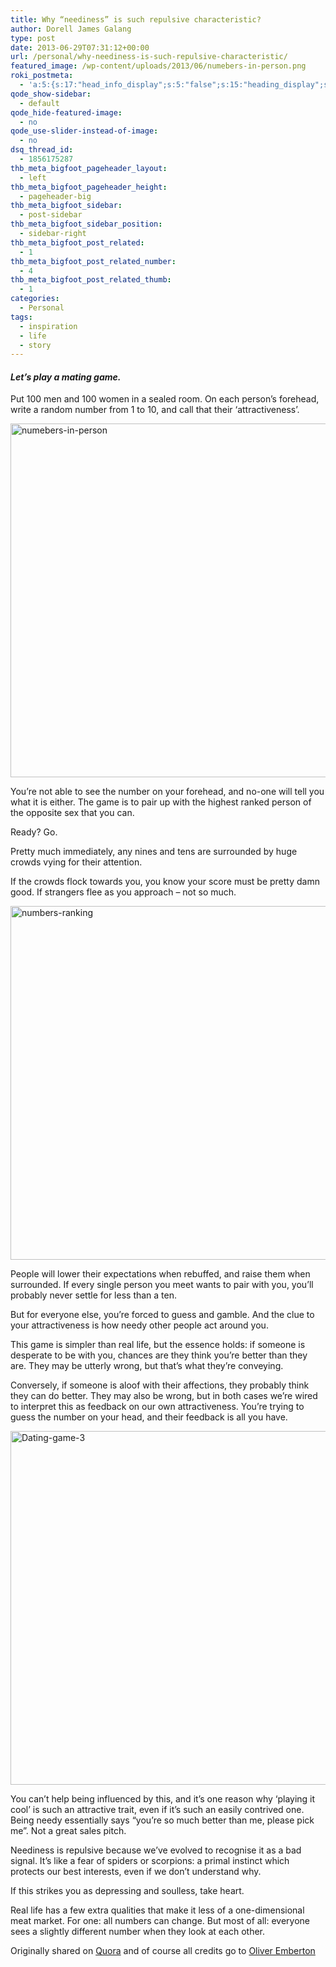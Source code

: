 ```yaml
---
title: Why “neediness” is such repulsive characteristic?
author: Dorell James Galang
type: post
date: 2013-06-29T07:31:12+00:00
url: /personal/why-neediness-is-such-repulsive-characteristic/
featured_image: /wp-content/uploads/2013/06/numebers-in-person.png
roki_postmeta:
  - 'a:5:{s:17:"head_info_display";s:5:"false";s:15:"heading_display";s:4:"true";s:22:"heading_search_display";s:5:"false";s:22:"heading_social_display";s:4:"true";s:10:"subheading";s:0:"";}'
qode_show-sidebar:
  - default
qode_hide-featured-image:
  - no
qode_use-slider-instead-of-image:
  - no
dsq_thread_id:
  - 1856175287
thb_meta_bigfoot_pageheader_layout:
  - left
thb_meta_bigfoot_pageheader_height:
  - pageheader-big
thb_meta_bigfoot_sidebar:
  - post-sidebar
thb_meta_bigfoot_sidebar_position:
  - sidebar-right
thb_meta_bigfoot_post_related:
  - 1
thb_meta_bigfoot_post_related_number:
  - 4
thb_meta_bigfoot_post_related_thumb:
  - 1
categories:
  - Personal
tags:
  - inspiration
  - life
  - story
---
```


#### _Let&#8217;s play a mating game._

Put 100 men and 100 women in a sealed room. On each person&#8217;s forehead, write a random number from 1 to 10, and call that their &#8216;attractiveness&#8217;.

[<img src="https://i1.wp.com/dorellwp.localhost/wp-content/uploads/2013/06/numebers-in-person.png?resize=900%2C566" alt="numebers-in-person" width="900" height="566" class="aligncenter size-full wp-image-1152" srcset="https://i1.wp.com/dorellwp.localhost/wp-content/uploads/2013/06/numebers-in-person.png?w=900 900w, https://i1.wp.com/dorellwp.localhost/wp-content/uploads/2013/06/numebers-in-person.png?resize=300%2C188 300w, https://i1.wp.com/dorellwp.localhost/wp-content/uploads/2013/06/numebers-in-person.png?resize=260%2C163 260w, https://i1.wp.com/dorellwp.localhost/wp-content/uploads/2013/06/numebers-in-person.png?resize=360%2C225 360w, https://i1.wp.com/dorellwp.localhost/wp-content/uploads/2013/06/numebers-in-person.png?resize=560%2C352 560w, https://i1.wp.com/dorellwp.localhost/wp-content/uploads/2013/06/numebers-in-person.png?resize=760%2C477 760w" sizes="(max-width: 900px) 100vw, 900px" data-recalc-dims="1" />][1]

You&#8217;re not able to see the number on your forehead, and no-one will tell you what it is either. The game is to pair up with the highest ranked person of the opposite sex that you can.

Ready? Go.

Pretty much immediately, any nines and tens are surrounded by huge crowds vying for their attention.

If the crowds flock towards you, you know your score must be pretty damn good. If strangers flee as you approach &#8211; not so much.

[<img src="https://i0.wp.com/dorellwp.localhost/wp-content/uploads/2013/06/numbers-ranking.png?resize=900%2C566" alt="numbers-ranking" width="900" height="566" class="aligncenter size-full wp-image-1153" srcset="https://i0.wp.com/dorellwp.localhost/wp-content/uploads/2013/06/numbers-ranking.png?w=900 900w, https://i0.wp.com/dorellwp.localhost/wp-content/uploads/2013/06/numbers-ranking.png?resize=300%2C188 300w, https://i0.wp.com/dorellwp.localhost/wp-content/uploads/2013/06/numbers-ranking.png?resize=260%2C163 260w, https://i0.wp.com/dorellwp.localhost/wp-content/uploads/2013/06/numbers-ranking.png?resize=360%2C225 360w, https://i0.wp.com/dorellwp.localhost/wp-content/uploads/2013/06/numbers-ranking.png?resize=560%2C352 560w, https://i0.wp.com/dorellwp.localhost/wp-content/uploads/2013/06/numbers-ranking.png?resize=760%2C477 760w" sizes="(max-width: 900px) 100vw, 900px" data-recalc-dims="1" />][2]

People will lower their expectations when rebuffed, and raise them when surrounded. If every single person you meet wants to pair with you, you&#8217;ll probably never settle for less than a ten.

But for everyone else, you&#8217;re forced to guess and gamble. And the clue to your attractiveness is how needy other people act around you.

This game is simpler than real life, but the essence holds: if someone is desperate to be with you, chances are they think you&#8217;re better than they are. They may be utterly wrong, but that&#8217;s what they&#8217;re conveying.

Conversely, if someone is aloof with their affections, they probably think they can do better. They may also be wrong, but in both cases we&#8217;re wired to interpret this as feedback on our own attractiveness. You&#8217;re trying to guess the number on your head, and their feedback is all you have.

[<img src="https://i0.wp.com/dorellwp.localhost/wp-content/uploads/2013/06/Dating-game-3.png?resize=900%2C566" alt="Dating-game-3" width="900" height="566" class="aligncenter size-full wp-image-1154" srcset="https://i0.wp.com/dorellwp.localhost/wp-content/uploads/2013/06/Dating-game-3.png?w=900 900w, https://i0.wp.com/dorellwp.localhost/wp-content/uploads/2013/06/Dating-game-3.png?resize=300%2C188 300w, https://i0.wp.com/dorellwp.localhost/wp-content/uploads/2013/06/Dating-game-3.png?resize=260%2C163 260w, https://i0.wp.com/dorellwp.localhost/wp-content/uploads/2013/06/Dating-game-3.png?resize=360%2C225 360w, https://i0.wp.com/dorellwp.localhost/wp-content/uploads/2013/06/Dating-game-3.png?resize=560%2C352 560w, https://i0.wp.com/dorellwp.localhost/wp-content/uploads/2013/06/Dating-game-3.png?resize=760%2C477 760w" sizes="(max-width: 900px) 100vw, 900px" data-recalc-dims="1" />][3]

You can&#8217;t help being influenced by this, and it&#8217;s one reason why &#8216;playing it cool&#8217; is such an attractive trait, even if it&#8217;s such an easily contrived one. Being needy essentially says &#8220;you&#8217;re so much better than me, please pick me&#8221;. Not a great sales pitch.

Neediness is repulsive because we&#8217;ve evolved to recognise it as a bad signal. It&#8217;s like a fear of spiders or scorpions: a primal instinct which protects our best interests, even if we don&#8217;t understand why.

If this strikes you as depressing and soulless, take heart.

Real life has a few extra qualities that make it less of a one-dimensional meat market. For one: all numbers can change. But most of all: everyone sees a slightly different number when they look at each other.

Originally shared on <a href="http://www.quora.com/Psychology/Why-is-neediness-such-a-repulsive-characteristic" target="_blank">Quora</a> and of course all credits go to <a href="http://www.quora.com/Oliver-Emberton" target="_blank">Oliver Emberton</a>

[1]: https://i1.wp.com/dorellwp.localhost/wp-content/uploads/2013/06/numebers-in-person.png
[2]: https://i0.wp.com/dorellwp.localhost/wp-content/uploads/2013/06/numbers-ranking.png
[3]: https://i0.wp.com/dorellwp.localhost/wp-content/uploads/2013/06/Dating-game-3.png
